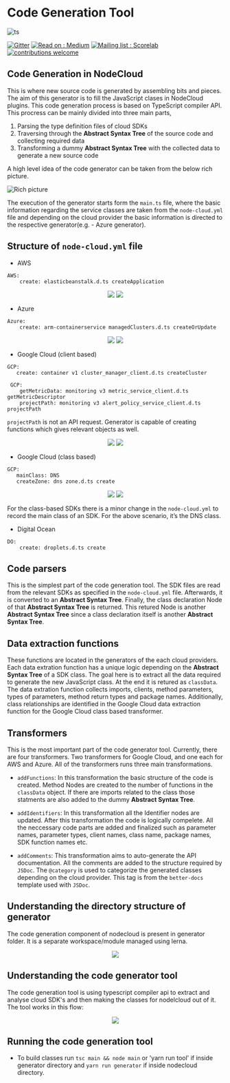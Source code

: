 # Code Generation Tool 

![ts](https://flat.badgen.net/badge/Built%20With/TypeScript/blue)

[![Gitter](https://img.shields.io/badge/chat-on%20gitter-brightgreen)](https://gitter.im/cloudlibz/cloudlibz)
[![Read on : Medium](https://img.shields.io/badge/Read%20on-Medium-black.svg)](https://medium.com/leopards-lab)
[![Mailing list : Scorelab](https://img.shields.io/badge/Mailing%20list-Scorelab-blue.svg)](https://groups.google.com/g/score-community)
[![contributions welcome](https://img.shields.io/badge/contributions-welcome-ff69b4.svg?style=flat)](https://github.com/leopardslab/nodecloud/issues)

## Code Generation in NodeCloud 

This is where new source code is generated by assembling bits and pieces. The aim of this generator is to fill the JavaScript clases in NodeCloud plugins. This code generation process is based on TypeScript compiler API. This procress can be mainly divided into three main parts, 

1. Parsing the type definition files of cloud SDKs
2. Traversing through the **Abstract Syntax Tree** of the source code and collecting required data
3. Transforming a dummy **Abstract Syntax Tree** with the collected data to generate a new source code

A high level idea of the code generator can be taken from the below rich picture.

![Rich picture](https://raw.githubusercontent.com/rajitha1998/waterme-Project/master/code_generation_tool.png)

The execution of the generator starts form the `main.ts` file, where the basic information regarding the service classes are taken from the `node-cloud.yml` file and depending on the cloud provider the  basic information is directed to the respective generator(e.g. - Azure generator).

## Structure of `node-cloud.yml` file

* AWS

``` 
AWS:
    create: elasticbeanstalk.d.ts createApplication
```

<p align="center">
  <img src="https://raw.githubusercontent.com/rajitha1998/waterme-Project/master/aws.JPG" />
  <img src="https://raw.githubusercontent.com/rajitha1998/waterme-Project/master/aws_diagram.png" />
</p>

* Azure

``` 
Azure:
    create: arm-containerservice managedClusters.d.ts createOrUpdate
```

<p align="center">
  <img src="https://raw.githubusercontent.com/rajitha1998/waterme-Project/master/azure.jpeg" />
  <img src="https://raw.githubusercontent.com/rajitha1998/waterme-Project/master/azure_diagram.jpeg" />
</p>

* Google Cloud (client based)

``` 
GCP:
   create: container v1 cluster_manager_client.d.ts createCluster
```

``` 
 GCP:
    getMetricData: monitoring v3 metric_service_client.d.ts getMetricDescriptor
    projectPath: monitoring v3 alert_policy_service_client.d.ts projectPath
```

`projectPath` is not an API request. Generator is capable of creating functions which gives relevant objects as well.

<p align="center">
  <img src="https://raw.githubusercontent.com/rajitha1998/waterme-Project/master/gcp_client_based.jpeg" />
  <img src="https://raw.githubusercontent.com/rajitha1998/waterme-Project/master/gcp_client_based_diagram.jpeg" />
</p>

* Google Cloud (class based)

``` 
GCP:
   mainClass: DNS
   createZone: dns zone.d.ts create
```

<p align="center">
  <img src="https://raw.githubusercontent.com/rajitha1998/waterme-Project/master/gcp_class_based.jpeg" />
  <img src="https://raw.githubusercontent.com/rajitha1998/waterme-Project/master/gcp_class_based_diagram.jpeg" />
</p>

For the class-based SDKs there is a minor change in the `node-cloud.yml` to record the main class of an SDK. For the above scenario, it’s the DNS class.

* Digital Ocean

``` 
DO:
    create: droplets.d.ts create
```



## Code parsers

This is the simplest part of the code generation tool. The SDK files are read from the relevant SDKs as specified in the `node-cloud.yml` file. Afterwards, it is converted to an **Abstract Syntax Tree**. Finally, the class declaration Node of that **Abstract Syntax Tree** is returned. This retured Node is another **Abstract Syntax Tree** since a class declaration itself is another **Abstract Syntax Tree**.

## Data extraction functions

These functions are located in the generators of the each cloud providers. Each data extration function has a unique logic depending on the **Abstract Syntax Tree** of a SDK class. The goal here is to extract all the data required to generate the new JavaScript class. At the end it is retured as `classData`. The data extration function collects imports, clients, method parameters, types of parameters, method return types and package names. Additionally, class relationships are identified in the Google Cloud data extraction function for the Google Cloud class based transformer.

## Transformers

This is the most important part of the code generator tool. Currently, there are four transformers. Two transformers for Google Cloud, and one each for AWS and Azure. All of the transformers runs three main transformations. 

* `addFunctions`:  In this transformation the basic structure of the code is created. Method Nodes are created to the number of functions in the `classData` object. If there are imports related to the class those statments are also added to the dummy **Abstract Syntax Tree**.

* `addIdentifiers`: In this transformation all the Identifier nodes are updated. After this transformation the code is logically compelete. All the neccessary code parts are added and finalized such as parameter names, parameter types, client names, class name, package names, SDK function names etc.

* `addComments`: This transformation aims to auto-generate the API documentation. All the comments are added to the structure required by `JSDoc`. The `@category` is used to categorize the generated classes depending on the cloud provider. This tag is from the `better-docs` template used with `JSDoc`. 

## Understanding the directory structure of generator

The code generation component of nodecloud is present in generator folder. It is a separate workspace/module managed using lerna. 

<p align="center">
  <img src="../assets/generator/high_level_diagrams/directory_structure_diagram.png" />
</p>

## Understanding the code generator tool

The code generation tool is using typescript compiler api to extract and analyse cloud SDK's and then making the classes for nodelcloud out of it.
The tool works in this flow:
<p align="center">
  <img src="../assets/generator/high_level_diagrams/toolflow_diagram.png" />
</p>

## Running the code generation tool
- To build classes run `tsc main && node main` or 'yarn run tool' if inside generator directory and `yarn run generator` if inside nodecloud directory.